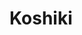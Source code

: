 # Koshiki

<p align="center"<img src="https://raw.githubusercontent.com/toto-minai/Koshiki/main/Koshiki/Resources/intro.gif" style="width: 81%"></img></a>
